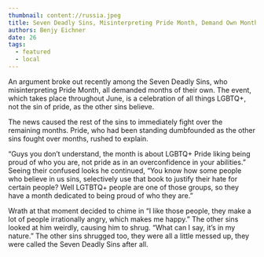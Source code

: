 ```yaml
---
thumbnail: content://russia.jpeg
title: Seven Deadly Sins, Misinterpreting Pride Month, Demand Own Months
authors: Benjy Eichner
date: 26
tags:
  - featured
  - local
---
```


An argument broke out recently among the Seven Deadly Sins, who misinterpreting Pride Month, all demanded months of their own. The event, which takes place throughout June, is a celebration of all things LGBTQ+, not the sin of pride, as the other sins believe. 

The news caused the rest of the sins to immediately fight over the remaining months. Pride, who had been standing dumbfounded as the other sins fought over months, rushed to explain. 

“Guys you don’t understand, the month is about LGBTQ+ Pride liking being proud of who you are, not pride as in an overconfidence in your abilities.” Seeing their confused looks he continued, “You know how some people who believe in us sins, selectively use that book to justify their hate for certain people? Well LGTBTQ+ people are one of those groups, so they have a month dedicated to being proud of who they are.”

Wrath at that moment decided to chime in “I like those people, they make a lot of people irrationally angry, which makes me happy.” The other sins looked at him weirdly, causing him to shrug. “What can I say, it’s in my nature.” The other sins shrugged too, they were all a little messed up, they were called the Seven Deadly Sins after all.


